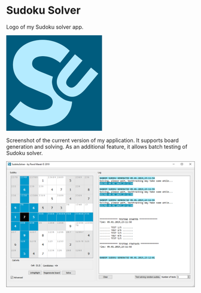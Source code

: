 # Sudoku Solver

Logo of my Sudoku solver app.

![sudoku icon](https://raw.githubusercontent.com/pavolmarak/SudokuSolver/master/sudoku_icon.png)

Screenshot of the current version of my application. It supports board generation and solving. As an additional feature, it allows batch testing of Sudoku solver.

![sudoku screenshot](https://raw.githubusercontent.com/pavolmarak/SudokuSolver/master/sudoku_app.PNG)
